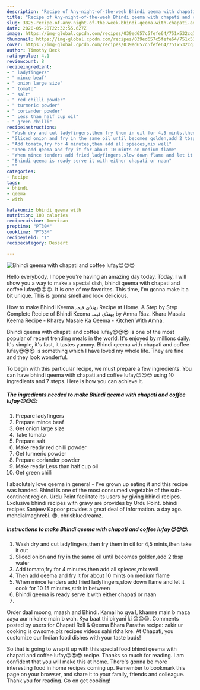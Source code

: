 ```yaml
---
description: "Recipe of Any-night-of-the-week Bhindi qeema with chapati and coffee lufay😍😍😍"
title: "Recipe of Any-night-of-the-week Bhindi qeema with chapati and coffee lufay😍😍😍"
slug: 3825-recipe-of-any-night-of-the-week-bhindi-qeema-with-chapati-and-coffee-lufay
date: 2020-05-20T22:32:55.627Z
image: https://img-global.cpcdn.com/recipes/039ed657c5fefe64/751x532cq70/bhindi-qeema-with-chapati-and-coffee-lufay😍😍😍-recipe-main-photo.jpg
thumbnail: https://img-global.cpcdn.com/recipes/039ed657c5fefe64/751x532cq70/bhindi-qeema-with-chapati-and-coffee-lufay😍😍😍-recipe-main-photo.jpg
cover: https://img-global.cpcdn.com/recipes/039ed657c5fefe64/751x532cq70/bhindi-qeema-with-chapati-and-coffee-lufay😍😍😍-recipe-main-photo.jpg
author: Timothy Beck
ratingvalue: 4.1
reviewcount: 8
recipeingredient:
- " ladyfingers"
- " mince beaf"
- " onion large size"
- " tomato"
- " salt"
- " red chilli powder"
- " turmeric powder"
- " coriander powder"
- " Less than half cup oil"
- " green chilli"
recipeinstructions:
- "Wash dry and cut ladyfingers,then fry them in oil for 4,5 mints,then take it out"
- "Sliced onion and fry in the same oil until becomes golden,add 2 tbsp water"
- "Add tomato,fry for 4 minutes,then add all spieces,mix well"
- "Then add qeema and fry it for about 10 mints on medium flame"
- "When mince tenders add fried ladyfingers,slow down flame and let it cook for 10 15 minutes,strir in between"
- "Bhindi qeema is ready serve it with either chapati or naan"
- ""
categories:
- Recipe
tags:
- bhindi
- qeema
- with

katakunci: bhindi qeema with 
nutrition: 108 calories
recipecuisine: American
preptime: "PT30M"
cooktime: "PT53M"
recipeyield: "1"
recipecategory: Dessert

---
```



![Bhindi qeema with chapati and coffee lufay😍😍😍](https://img-global.cpcdn.com/recipes/039ed657c5fefe64/751x532cq70/bhindi-qeema-with-chapati-and-coffee-lufay😍😍😍-recipe-main-photo.jpg)

Hello everybody, I hope you're having an amazing day today. Today, I will show you a way to make a special dish, bhindi qeema with chapati and coffee lufay😍😍😍. It is one of my favorites. This time, I'm gonna make it a bit unique. This is gonna smell and look delicious.

How to make Bhindi Keema بھنڈی قیمہ Recipe at Home. A Step by Step Complete Recipe of Bhindi Keema بھنڈی قیمہ by Amna Riaz. Khara Masala Keema Recipe - Kharey Masale Ka Qeema - Kitchen With Amna.

Bhindi qeema with chapati and coffee lufay😍😍😍 is one of the most popular of recent trending meals in the world. It's enjoyed by millions daily. It's simple, it's fast, it tastes yummy. Bhindi qeema with chapati and coffee lufay😍😍😍 is something which I have loved my whole life. They are fine and they look wonderful.


To begin with this particular recipe, we must prepare a few ingredients. You can have bhindi qeema with chapati and coffee lufay😍😍😍 using 10 ingredients and 7 steps. Here is how you can achieve it.

<!--inarticleads1-->

##### The ingredients needed to make Bhindi qeema with chapati and coffee lufay😍😍😍:

1. Prepare  ladyfingers
1. Prepare  mince beaf
1. Get  onion large size
1. Take  tomato
1. Prepare  salt
1. Make ready  red chilli powder
1. Get  turmeric powder
1. Prepare  coriander powder
1. Make ready  Less than half cup oil
1. Get  green chilli


I absolutely love qeema in general - I&#39;ve grown up eating it and this recipe was handed. Bhindi is one of the most consumed vegetable of the sub-continent region. Urdu Point facilitate its users by giving bhindi recipes. Exclusive bhindi recipes with gravy are provides by Urdu Point. bhindi recipes Sanjeev Kapoor provides a great deal of information. a day ago. mehdialmaghrebi. 😍. chrisbluedreamz. 

<!--inarticleads2-->

##### Instructions to make Bhindi qeema with chapati and coffee lufay😍😍😍:

1. Wash dry and cut ladyfingers,then fry them in oil for 4,5 mints,then take it out
1. Sliced onion and fry in the same oil until becomes golden,add 2 tbsp water
1. Add tomato,fry for 4 minutes,then add all spieces,mix well
1. Then add qeema and fry it for about 10 mints on medium flame
1. When mince tenders add fried ladyfingers,slow down flame and let it cook for 10 15 minutes,strir in between
1. Bhindi qeema is ready serve it with either chapati or naan
1. 


Order daal moong, maash and Bhindi. Kamal ho gya l, khanne main b maza aaya aur nikalne main b wah. Kya baat thi biryani ki 😍😍😍. Comments posted by users for Chapati Roll &amp; Qeema Bhara Paratha recipe: zakir ur cooking is owsome.plz recipes videos sahi rkha kre. At Chapati, you customize our Indian food dishes with your taste buds! 

So that is going to wrap it up with this special food bhindi qeema with chapati and coffee lufay😍😍😍 recipe. Thanks so much for reading. I am confident that you will make this at home. There's gonna be more interesting food in home recipes coming up. Remember to bookmark this page on your browser, and share it to your family, friends and colleague. Thank you for reading. Go on get cooking!
